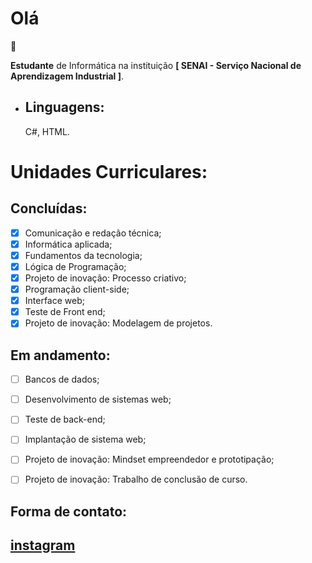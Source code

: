 ### <h1>Olá</h1> 👋

<b>Estudante</b> de Informática na instituição <b>[ SENAI - Serviço Nacional de Aprendizagem Industrial ]</b>.



- <h2>Linguagens:</h2> C#, HTML.

<h1>Unidades Curriculares:</h1>

 <h2>Concluídas:</h2>
 
   - [x] Comunicação e redação técnica;
   - [x] Informática aplicada;
   - [x] Fundamentos da tecnologia;
   - [x] Lógica de Programação;
   - [x] Projeto de inovação: Processo criativo;
   - [x] Programação client-side; 
   - [x] Interface web;
   - [x] Teste de Front end;
   - [x] Projeto de inovação: Modelagem de projetos.
         
 <h2>Em andamento:</h2>
 
  - [ ] Bancos de dados;
  - [ ] Desenvolvimento de sistemas web;
  - [ ] Teste de back-end;
  - [ ] Implantação de sistema web;
  - [ ] Projeto de inovação: Mindset empreendedor e prototipação;
  - [ ] Projeto de inovação: Trabalho de conclusão de curso.


<h2>Forma de contato:<h2>

<!--
z
Atualmente adquirindo novas skills com foco em desenvolvimento de sistemas em C# e .NET

- [x] C#

- [x] ~Fundamentos do C#~ 

-->









<!-- Para quem quiser, são esses os sites https://desenvolvedor.io/ e https://balta.io/ -->


<a href="https://instagram.com/sara_monteirox" target="_blank"> instagram

</br>


<!--
<div align="left">
  <a href="https://github.com/sarabtw">
  <img height="180em" src="https://github-readme-stats.vercel.app/api?username=sarabtw_icons=true&theme=graywhite&include_all_commits=true&count_private=true"/>
  <img height="180em" src="https://github-readme-stats.vercel.app/api/top-langs/?username=sarabtw&layout=compact&langs_count=7&theme=graywhite"/>
</div>
-->

<!--
**sarabtw/sarabtw** is a ✨ _special_ ✨ repository because its `README.md` (this file) appears on your GitHub profile.

Here are some ideas to get you started:

- 🔭 I’m currently working on ...
- 🌱 I’m currently learning ...
- 👯 I’m looking to collaborate on ...
- 🤔 I’m looking for help with ...
- 💬 Ask me about ...
- 📫 How to reach me: ...
- 😄 Pronouns: ...
- ⚡ Fun fact: ...
-->
